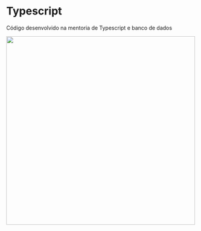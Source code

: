 # Typescript
Código desenvolvido na mentoria de Typescript e banco de dados

<img src="https://user-images.githubusercontent.com/72043658/177439860-241bb20a-f4c1-42bc-aae7-d4171dd157fa.png" width="500">

